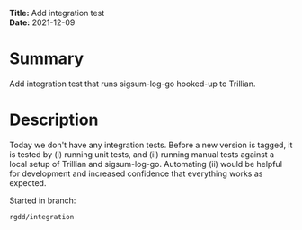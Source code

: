 **Title:** Add integration test </br>
**Date:** 2021-12-09 </br>

# Summary
Add integration test that runs sigsum-log-go hooked-up to Trillian.

# Description
Today we don't have any integration tests.  Before a new version is tagged, it
is tested by (i) running unit tests, and (ii) running manual tests against a
local setup of Trillian and sigsum-log-go.  Automating (ii) would be helpful
for development and increased confidence that everything works as expected.

Started in branch:

    rgdd/integration
